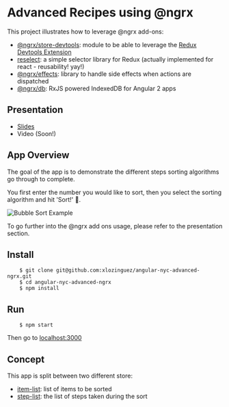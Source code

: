 # Advanced Recipes using @ngrx

This project illustrates how to leverage @ngrx add-ons:
- [@ngrx/store-devtools](https://github.com/ngrx/store-devtools): module to be able to leverage the [Redux Devtools Extension](http://zalmoxisus.github.io/redux-devtools-extension/)
- [reselect](https://github.com/reactjs/reselect): a simple selector library for Redux (actually implemented for react - reusability! yay!)
- [@ngrx/effects](https://github.com/ngrx/effects): library to handle side effects when actions are dispatched
- [@ngrx/db](https://github.com/ngrx/db): RxJS powered IndexedDB for Angular 2 apps

## Presentation
- [Slides](https://docs.google.com/presentation/d/1XaxzW2qfvqergHNOaGLlFnr3gDX0LebH6NGT5mU6slU/edit?usp=sharing)
- Video (Soon!)

## App Overview

The goal of the app is to demonstrate the different steps sorting algorithms go through to complete.

You first enter the number you would like to sort, then you select the sorting algorithm and hit 'Sort!' :tada:.

![Bubble Sort Example](/docs/bubbleSort.gif)

To go further into the @ngrx add ons usage, please refer to the presentation section.

## Install

```shell
    $ git clone git@github.com:xlozinguez/angular-nyc-advanced-ngrx.git
    $ cd angular-nyc-advanced-ngrx
    $ npm install
```

## Run

```shell
    $ npm start
```

Then go to [localhost:3000](http://localhost:3000)

## Concept

This app is split between two different store:
- [item-list](/src/app/store/item-list): list of items to be sorted
- [step-list](/src/app/store/step-list): the list of steps taken during the sort

